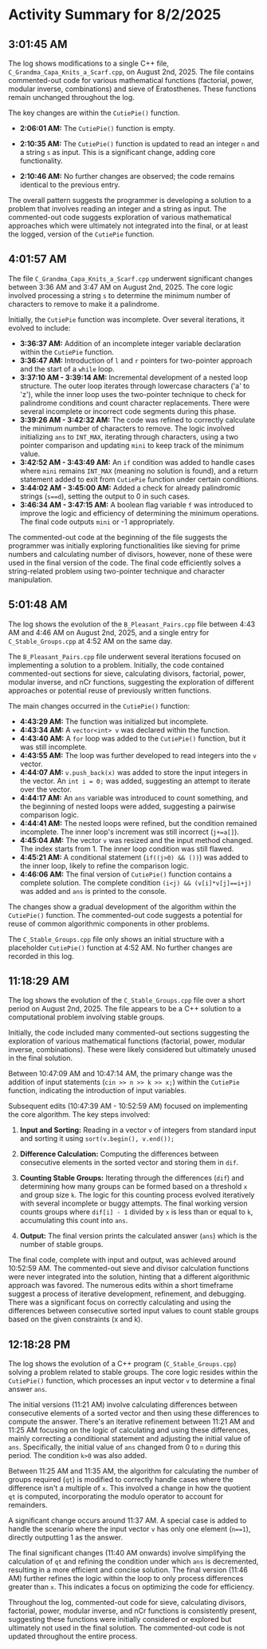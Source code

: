 # Activity Summary for 8/2/2025

## 3:01:45 AM
The log shows modifications to a single C++ file, `C_Grandma_Capa_Knits_a_Scarf.cpp`,  on August 2nd, 2025.  The file contains commented-out code for various mathematical functions (factorial, power, modular inverse, combinations) and sieve of Eratosthenes.  These functions remain unchanged throughout the log.

The key changes are within the `CutiePie()` function.

* **2:06:01 AM:** The `CutiePie()` function is empty.

* **2:10:35 AM:** The `CutiePie()` function is updated to read an integer `n` and a string `s` as input.  This is a significant change, adding core functionality.

* **2:10:46 AM:** No further changes are observed; the code remains identical to the previous entry.

The overall pattern suggests the programmer is developing a solution to a problem that involves reading an integer and a string as input. The commented-out code suggests exploration of various mathematical approaches which were ultimately not integrated into the final, or at least the logged, version of the `CutiePie` function.


## 4:01:57 AM
The file `C_Grandma_Capa_Knits_a_Scarf.cpp` underwent significant changes between 3:36 AM and 3:47 AM on August 2nd, 2025.  The core logic involved processing a string `s` to determine the minimum number of characters to remove to make it a palindrome.

Initially, the `CutiePie` function was incomplete.  Over several iterations, it evolved to include:

* **3:36:37 AM:**  Addition of an incomplete integer variable declaration within the `CutiePie` function.
* **3:36:47 AM:** Introduction of `l` and `r` pointers for two-pointer approach and the start of a `while` loop.
* **3:37:10 AM - 3:39:14 AM:** Incremental development of a nested loop structure. The outer loop iterates through lowercase characters ('a' to 'z'), while the inner loop uses the two-pointer technique to check for palindrome conditions and count character replacements.  There were several incomplete or incorrect code segments during this phase.
* **3:39:26 AM - 3:42:32 AM:** The code was refined to correctly calculate the minimum number of characters to remove.  The logic involved initializing `ans` to `INT_MAX`, iterating through characters, using a two pointer comparison and updating `mini` to keep track of the minimum value.
* **3:42:52 AM - 3:43:49 AM:** An `if` condition was added to handle cases where `mini` remains `INT_MAX` (meaning no solution is found), and a return statement added to exit from `CutiePie` function under certain conditions.
* **3:44:02 AM - 3:45:00 AM:** Added a check for already palindromic strings (`s==d`), setting the output to 0 in such cases.
* **3:46:34 AM - 3:47:15 AM:**  A boolean flag variable `f` was introduced to improve the logic and efficiency of determining the minimum operations.  The final code outputs `mini` or -1 appropriately.

The commented-out code at the beginning of the file suggests the programmer was initially exploring functionalities like sieving for prime numbers and calculating number of divisors, however, none of these were used in the final version of the code.  The final code efficiently solves a string-related problem using two-pointer technique and character manipulation.


## 5:01:48 AM
The log shows the evolution of the `B_Pleasant_Pairs.cpp` file between 4:43 AM and 4:46 AM on August 2nd, 2025,  and a single entry for `C_Stable_Groups.cpp` at 4:52 AM on the same day.

The `B_Pleasant_Pairs.cpp` file underwent several iterations focused on implementing a solution to a problem. Initially, the code contained commented-out sections for sieve, calculating divisors, factorial, power, modular inverse, and nCr functions, suggesting the exploration of different approaches or potential reuse of previously written functions.

The main changes occurred in the `CutiePie()` function:

- **4:43:29 AM:**  The function was initialized but incomplete.
- **4:43:34 AM:** A `vector<int> v` was declared within the function.
- **4:43:40 AM:** A `for` loop was added to the `CutiePie()` function, but it was still incomplete.
- **4:43:55 AM:** The loop was further developed to read integers into the `v` vector.
- **4:44:07 AM:** `v.push_back(x)` was added to store the input integers in the vector.  An `int i = 0;` was added, suggesting an attempt to iterate over the vector.
- **4:44:17 AM:** An `ans` variable was introduced to count something, and the beginning of nested loops were added, suggesting a pairwise comparison logic.
- **4:44:41 AM:** The nested loops were refined, but the condition remained incomplete.  The inner loop's increment was still incorrect (`j+=a[]`).
- **4:45:04 AM:** The vector `v` was resized and the input method changed. The index starts from 1. The inner loop condition was still flawed.
- **4:45:21 AM:** A conditional statement (`if((j>0) && ())`) was added to the inner loop, likely to refine the comparison logic.
- **4:46:06 AM:** The final version of `CutiePie()` function contains a complete solution. The complete condition `(i<j) && (v[i]*v[j]==i+j)` was added and `ans` is printed to the console.


The changes show a gradual development of the algorithm within the `CutiePie()` function. The commented-out code suggests a potential for reuse of common algorithmic components in other problems.

The `C_Stable_Groups.cpp` file only shows an initial structure with a placeholder `CutiePie()` function at 4:52 AM. No further changes are recorded in this log.


## 11:18:29 AM
The log shows the evolution of the `C_Stable_Groups.cpp` file over a short period on August 2nd, 2025.  The file appears to be a C++ solution to a computational problem involving stable groups.

Initially, the code included many commented-out sections suggesting the exploration of various mathematical functions (factorial, power, modular inverse, combinations).  These were likely considered but ultimately unused in the final solution.

Between 10:47:09 AM and 10:47:14 AM, the primary change was the addition of input statements (`cin >> n >> k >> x;`) within the `CutiePie` function, indicating the introduction of input variables.

Subsequent edits (10:47:39 AM - 10:52:59 AM) focused on implementing the core algorithm. The key steps involved:

1. **Input and Sorting:** Reading in a vector `v` of integers from standard input and sorting it using `sort(v.begin(), v.end());`

2. **Difference Calculation:** Computing the differences between consecutive elements in the sorted vector and storing them in `dif`.

3. **Counting Stable Groups:** Iterating through the differences (`dif`) and determining how many groups can be formed based on a threshold `x` and group size `k`.  The logic for this counting process evolved iteratively with several incomplete or buggy attempts. The final working version counts groups where `dif[i] - 1` divided by `x` is less than or equal to `k`, accumulating this count into `ans`.

4. **Output:** The final version prints the calculated answer (`ans`) which is the number of stable groups.

The final code, complete with input and output, was achieved around 10:52:59 AM.  The commented-out sieve and divisor calculation functions were never integrated into the solution, hinting that a different algorithmic approach was favored.  The numerous edits within a short timeframe suggest a process of iterative development, refinement, and debugging.  There was a significant focus on correctly calculating and using the differences between consecutive sorted input values to count stable groups based on the given constraints (x and k).


## 12:18:28 PM
The log shows the evolution of a C++ program (`C_Stable_Groups.cpp`) solving a problem related to stable groups.  The core logic resides within the `CutiePie()` function, which processes an input vector `v` to determine a final answer `ans`.

The initial versions (11:21 AM) involve calculating differences between consecutive elements of a sorted vector and then using these differences to compute the answer.  There's an iterative refinement between 11:21 AM and 11:25 AM focusing on the logic of calculating and using these differences, mainly correcting a conditional statement and adjusting the initial value of `ans`.  Specifically, the initial value of `ans` changed from 0 to `n` during this period. The condition `k>0` was also added.

Between 11:25 AM and 11:35 AM, the algorithm for calculating the number of groups required (`qt`) is modified to correctly handle cases where the difference isn't a multiple of `x`. This involved a change in how the quotient `qt` is computed, incorporating the modulo operator to account for remainders.


A significant change occurs around 11:37 AM. A special case is added to handle the scenario where the input vector `v` has only one element (`n==1`), directly outputting 1 as the answer.

The final significant changes (11:40 AM onwards) involve simplifying the calculation of `qt` and refining the condition under which `ans` is decremented, resulting in a more efficient and concise solution. The final version (11:46 AM) further refines the logic within the loop to only process differences greater than `x`.  This indicates a focus on optimizing the code for efficiency.

Throughout the log, commented-out code for sieve, calculating divisors, factorial, power, modular inverse, and nCr functions is consistently present, suggesting these functions were initially considered or explored but ultimately not used in the final solution.  The commented-out code is not updated throughout the entire process.

